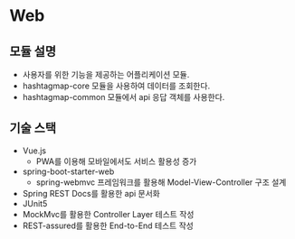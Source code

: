 # Web

## 모듈 설명

- 사용자를 위한 기능을 제공하는 어플리케이션 모듈.
- hashtagmap-core 모듈을 사용하여 데이터를 조회한다.
- hashtagmap-common 모듈에서 api 응답 객체를 사용한다.

## 기술 스택

- Vue.js
    - PWA를 이용해 모바일에서도 서비스 활용성 증가
- spring-boot-starter-web
    - spring-webmvc 프레임워크를 활용해 Model-View-Controller 구조 설계
- Spring REST Docs를 활용한 api 문서화
- JUnit5
- MockMvc를 활용한 Controller Layer 테스트 작성
- REST-assured를 활용한 End-to-End 테스트 작성